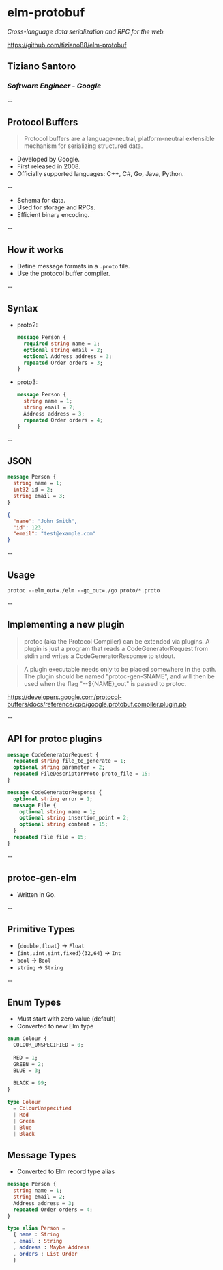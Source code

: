 # elm-protobuf

_Cross-language data serialization and RPC for the web._

https://github.com/tiziano88/elm-protobuf

## Tiziano Santoro

### _Software Engineer - Google_

--

## Protocol Buffers

> Protocol buffers are a language-neutral, platform-neutral extensible mechanism
> for serializing structured data.

-   Developed by Google.
-   First released in 2008.
-   Officially supported languages: C++, C#, Go, Java, Python.

--

-   Schema for data.
-   Used for storage and RPCs.
-   Efficient binary encoding.

--

## How it works

-   Define message formats in a `.proto` file.
-   Use the protocol buffer compiler.

--

## Syntax

-   proto2:

    ```protobuf
    message Person {
      required string name = 1;
      optional string email = 2;
      optional Address address = 3;
      repeated Order orders = 3;
    }
    ```

-   proto3:

    ```protobuf
    message Person {
      string name = 1;
      string email = 2;
      Address address = 3;
      repeated Order orders = 4;
    }
    ```

--

## JSON

```protobuf
message Person {
  string name = 1;
  int32 id = 2;
  string email = 3;
}
```

```json
{
  "name": "John Smith",
  "id": 123,
  "email": "test@example.com"
}
```

--

## Usage

```
protoc --elm_out=./elm --go_out=./go proto/*.proto
```

--

## Implementing a new plugin

> protoc (aka the Protocol Compiler) can be extended via plugins. A plugin is
> just a program that reads a CodeGeneratorRequest from stdin and writes a
> CodeGeneratorResponse to stdout.

> A plugin executable needs only to be placed somewhere in the path. The
> plugin should be named "protoc-gen-$NAME", and will then be used when the
> flag "--${NAME}_out" is passed to protoc.

https://developers.google.com/protocol-buffers/docs/reference/cpp/google.protobuf.compiler.plugin.pb

--

## API for protoc plugins

```protobuf
message CodeGeneratorRequest {
  repeated string file_to_generate = 1;
  optional string parameter = 2;
  repeated FileDescriptorProto proto_file = 15;
}

message CodeGeneratorResponse {
  optional string error = 1;
  message File {
    optional string name = 1;
    optional string insertion_point = 2;
    optional string content = 15;
  }
  repeated File file = 15;
}
```

--

## protoc-gen-elm

- Written in Go.

--

## Primitive Types

- `{double,float}` → `Float`
- `{int,uint,sint,fixed}{32,64}` → `Int`
- `bool` → `Bool`
- `string` → `String`

--

## Enum Types

- Must start with zero value (default)
- Converted to new Elm type

```protobuf
enum Colour {
  COLOUR_UNSPECIFIED = 0;
  
  RED = 1;
  GREEN = 2;
  BLUE = 3;
  
  BLACK = 99;
}
```

```elm
type Colour
  = ColourUnspecified
  | Red
  | Green
  | Blue
  | Black
```

## Message Types

- Converted to Elm record type alias

```protobuf
message Person {
  string name = 1;
  string email = 2;
  Address address = 3;
  repeated Order orders = 4;
}
```

```elm
type alias Person =
  { name : String
  , email : String
  , address : Maybe Address
  , orders : List Order
  }
```
